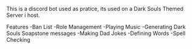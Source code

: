 This is a discord bot used as pratice, its used on a Dark Souls Themed Server i host.

Features
-Ban List
-Role Management
-Playing Music 
-Generating Dark Souls Soapstone messages
-Making Dad Jokes
-Defining Words
-Spell Checking
